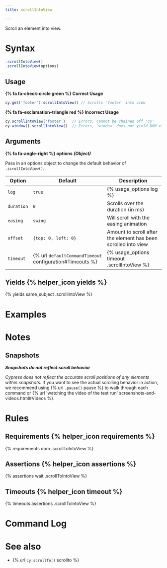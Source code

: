 ```yaml
---
title: scrollIntoView

---
```


Scroll an element into view.


# Syntax

```javascript
.scrollIntoView()
.scrollIntoView(options)
```

## Usage

**{% fa fa-check-circle green %} Correct Usage**

```javascript
cy.get('footer').scrollIntoView() // Scrolls 'footer' into view
```

**{% fa fa-exclamation-triangle red %} Incorrect Usage**

```javascript
cy.scrollIntoView('footer')   // Errors, cannot be chained off 'cy'
cy.window().scrollIntoView()  // Errors, 'window' does not yield DOM element
```

## Arguments

**{% fa fa-angle-right %} options**  ***(Object)***

Pass in an options object to change the default behavior of `.scrollIntoView()`.

Option | Default | Description
--- | --- | ---
`log` | `true` | {% usage_options log %}
`duration` | `0` | Scrolls over the duration (in ms)
`easing` | `swing` | Will scroll with the easing animation
`offset` | `{top: 0, left: 0}` | Amount to scroll after the element has been scrolled into view
`timeout` | {% url `defaultCommandTimeout` configuration#Timeouts %} | {% usage_options timeout .scrollIntoView %}

## Yields {% helper_icon yields %}

{% yields same_subject .scrollIntoView %}

# Examples

# Notes

## Snapshots

***Snapshots do not reflect scroll behavior***

*Cypress does not reflect the accurate scroll positions of any elements within snapshots.* If you want to see the actual scrolling behavior in action, we recommend using {% url `.pause()` pause %} to walk through each command or {% url 'watching the video of the test run' screenshots-and-videos.html#Videos %}.

# Rules

## Requirements {% helper_icon requirements %}

{% requirements dom .scrollToIntoView %}

## Assertions {% helper_icon assertions %}

{% assertions wait .scrollToIntoView %}

## Timeouts {% helper_icon timeout %}

{% timeouts assertions .scrollToIntoView %}

# Command Log

# See also

- {% url `cy.scrollTo()` scrollto %}
